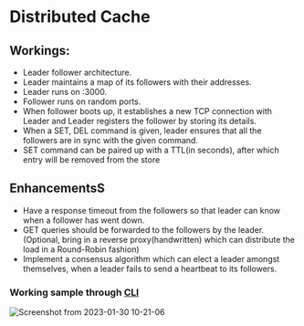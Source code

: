# Distributed Cache

## Workings:

- Leader follower architecture.
- Leader maintains a map of its followers with their addresses.
- Leader runs on :3000.
- Follower runs on random ports.
- When follower boots up, it establishes a new TCP connection with Leader and Leader registers the follower by storing its details.
- When a SET, DEL command is given, leader ensures that all the followers are in sync with the given command.
- SET command can be paired up with a TTL(in seconds), after which entry will be removed from the store

## EnhancementsS

- Have a response timeout from the followers so that leader can know when a follower has went down.
- GET queries should be forwarded to the followers by the leader. (Optional, bring in a reverse proxy(handwritten) which can distribute the load in a Round-Robin fashion)
- Implement a consensus algorithm which can elect a leader amongst themselves, when a leader fails to send a heartbeat to its followers.


### Working sample through [CLI](https://github.com/humanbeeng/kv-cli)
![Screenshot from 2023-01-30 10-21-06](https://user-images.githubusercontent.com/37271977/215390645-a0a9debd-3378-4860-827d-2e960ed25f67.png)
